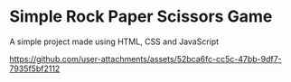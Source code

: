 <h1>Simple Rock Paper Scissors Game</h1>
<div>A simple project made using HTML, CSS and JavaScript</div>

https://github.com/user-attachments/assets/52bca6fc-cc5c-47bb-9df7-7935f5bf2112

